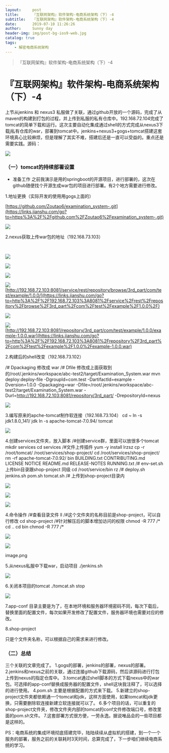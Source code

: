 ```yaml
---
layout:     post
title:      『互联网架构』软件架构-电商系统架构（下）-4
subtitle:   『互联网架构』软件架构-电商系统架构（下）-4
date:       2019-07-10 11:26:26
author:     Sunny day
header-img: img/post-bg-ios9-web.jpg
catalog: true
tags:
    - 解密电商系统架构
---
```


>『互联网架构』软件架构-电商系统架构（下）-4

# 『互联网架构』软件架构-电商系统架构（下）-4

上节从jenkins 和 nexus3 私服做了关联，通过github开放的一个源码，完成了从maven的构建到打包的过程，并上传到私服的私有仓库中。192.168.72.104完成了tomcat的简单下载和运行。这次主要自动化集成通过shell的方式完成从nexus3下载j私有仓库的war，部署到tomcat中。jenkins+nexus3+gogs+tomcat搭建这套环境真心比较麻烦，但是理解了其实不难，搭建后还是一直可以受益的。重点还是需要实践。源码：

![](https://imgconvert.csdnimg.cn/aHR0cHM6Ly91cGxvYWQtaW1hZ2VzLmppYW5zaHUuaW8vdXBsb2FkX2ltYWdlcy8xMTIyMzcxNS1mOTYxODk0ODM4MmQ3NzIyLnBuZz9pbWFnZU1vZ3IyL2F1dG8tb3JpZW50L3N0cmlwJTdDaW1hZ2VWaWV3Mi8yL3cvMTAwMC9mb3JtYXQvd2VicA?x-oss-process=image/format,png)

### （一）tomcat的持续部署设置

* 准备工作
之前我演示是用的springboot的开源项目，进行部署的，这次在github随便找个开源生成war包的项目进行部署。有2个地方需要进行修改。

1.地址更换（实际开发的使用用gogs上面的）

[https://github.com/Zoutao6/examination_system-.git](https://links.jianshu.com/go?to=https%3A%2F%2Fgithub.com%2FZoutao6%2Fexamination_system-.git)

![](https://imgconvert.csdnimg.cn/aHR0cHM6Ly91cGxvYWQtaW1hZ2VzLmppYW5zaHUuaW8vdXBsb2FkX2ltYWdlcy8xMTIyMzcxNS0wYmQwZmE0ZGZkMGQ2M2I1LnBuZz9pbWFnZU1vZ3IyL2F1dG8tb3JpZW50L3N0cmlwJTdDaW1hZ2VWaWV3Mi8yL3cvMTAwMC9mb3JtYXQvd2VicA?x-oss-process=image/format,png)

2.nexus获取上传war包的地址（192.168.73.103）

 

![](https://imgconvert.csdnimg.cn/aHR0cHM6Ly91cGxvYWQtaW1hZ2VzLmppYW5zaHUuaW8vdXBsb2FkX2ltYWdlcy8xMTIyMzcxNS1mNGE4YWI4NWJhMzY0NDdhLnBuZz9pbWFnZU1vZ3IyL2F1dG8tb3JpZW50L3N0cmlwJTdDaW1hZ2VWaWV3Mi8yL3cvMTAwMC9mb3JtYXQvd2VicA?x-oss-process=image/format,png)

![](https://imgconvert.csdnimg.cn/aHR0cHM6Ly91cGxvYWQtaW1hZ2VzLmppYW5zaHUuaW8vdXBsb2FkX2ltYWdlcy8xMTIyMzcxNS04MTliOGI0MjMxNDc2ZjIxLnBuZz9pbWFnZU1vZ3IyL2F1dG8tb3JpZW50L3N0cmlwJTdDaW1hZ2VWaWV3Mi8yL3cvMTAwMC9mb3JtYXQvd2VicA?x-oss-process=image/format,png)

![](https://imgconvert.csdnimg.cn/aHR0cHM6Ly91cGxvYWQtaW1hZ2VzLmppYW5zaHUuaW8vdXBsb2FkX2ltYWdlcy8xMTIyMzcxNS1jZTEzNTQwZTgzZGI2ZTYwLnBuZz9pbWFnZU1vZ3IyL2F1dG8tb3JpZW50L3N0cmlwJTdDaW1hZ2VWaWV3Mi8yL3cvMTAwMC9mb3JtYXQvd2VicA?x-oss-process=image/format,png)

![](https://imgconvert.csdnimg.cn/aHR0cHM6Ly91cGxvYWQtaW1hZ2VzLmppYW5zaHUuaW8vdXBsb2FkX2ltYWdlcy8xMTIyMzcxNS1kMjZlMmI5NWIwMjg1YmVlLnBuZz9pbWFnZU1vZ3IyL2F1dG8tb3JpZW50L3N0cmlwJTdDaW1hZ2VWaWV3Mi8yL3cvMTAwMC9mb3JtYXQvd2VicA?x-oss-process=image/format,png)
[http://192.168.72.103:8081/service/rest/repository/browse/3rd_part/com/test/example/1.0.0/](https://links.jianshu.com/go?to=http%3A%2F%2F192.168.72.103%3A8081%2Fservice%2Frest%2Frepository%2Fbrowse%2F3rd_part%2Fcom%2Ftest%2Fexample%2F1.0.0%2F)

![](https://imgconvert.csdnimg.cn/aHR0cHM6Ly91cGxvYWQtaW1hZ2VzLmppYW5zaHUuaW8vdXBsb2FkX2ltYWdlcy8xMTIyMzcxNS1kYTQ1YmE3MGU2OWJkZDY5LnBuZz9pbWFnZU1vZ3IyL2F1dG8tb3JpZW50L3N0cmlwJTdDaW1hZ2VWaWV3Mi8yL3cvMTAwMC9mb3JtYXQvd2VicA?x-oss-process=image/format,png)

![](https://imgconvert.csdnimg.cn/aHR0cHM6Ly91cGxvYWQtaW1hZ2VzLmppYW5zaHUuaW8vdXBsb2FkX2ltYWdlcy8xMTIyMzcxNS0yYWExMTdiY2E4MmI3Mjk2LnBuZz9pbWFnZU1vZ3IyL2F1dG8tb3JpZW50L3N0cmlwJTdDaW1hZ2VWaWV3Mi8yL3cvMTAwMC9mb3JtYXQvd2VicA?x-oss-process=image/format,png)
[http://192.168.72.103:8081/repository/3rd_part/com/test/example/1.0.0/example-1.0.0.war](https://links.jianshu.com/go?to=http%3A%2F%2F192.168.72.103%3A8081%2Frepository%2F3rd_part%2Fcom%2Ftest%2Fexample%2F1.0.0%2Fexample-1.0.0.war)

2.构建后的shell改变（192.168.73.102）

/# Dpackaging 修改成 war /# Dfile 修改成上面获取到的/root/.jenkins/workspace/abc-test2/target/Examination_System.war mvn deploy:deploy-file -DgroupId=com.test -DartifactId=example -Dversion=1.0.0 -Dpackaging=war -Dfile=/root/.jenkins/workspace/abc-test2/target/Examination_System.war -Durl=http://192.168.72.103:8081/repository/3rd_part/ -DrepositoryId=nexus

![](https://imgconvert.csdnimg.cn/aHR0cHM6Ly91cGxvYWQtaW1hZ2VzLmppYW5zaHUuaW8vdXBsb2FkX2ltYWdlcy8xMTIyMzcxNS0zNzFmYmVlNjhiOTAwYjRhLnBuZz9pbWFnZU1vZ3IyL2F1dG8tb3JpZW50L3N0cmlwJTdDaW1hZ2VWaWV3Mi8yL3cvMTAwMC9mb3JtYXQvd2VicA?x-oss-process=image/format,png)

3.编写原来的apche-tomcat制作软连接（192.168.73.104）
cd ~ ln -s jdk1.8.0_141/ jdk ln -s apache-tomcat-7.0.94/ tomcat

![](https://imgconvert.csdnimg.cn/aHR0cHM6Ly91cGxvYWQtaW1hZ2VzLmppYW5zaHUuaW8vdXBsb2FkX2ltYWdlcy8xMTIyMzcxNS0wYTc1MzI1ZDA1YzEwM2YzLnBuZz9pbWFnZU1vZ3IyL2F1dG8tb3JpZW50L3N0cmlwJTdDaW1hZ2VWaWV3Mi8yL3cvMTAwMC9mb3JtYXQvd2VicA?x-oss-process=image/format,png)

4.创建services文件夹，放入脚本
/#创建service群，里面可以放很多个tomcat mkdir services cd services /#文件上传插件 yum -y install lrzsz cp -r /root/tomcat/ /root/services/shop-project/ cd /root/services/shop-project/ rm -rf apache-tomcat-7.0.92/ bin BUILDING.txt CONTRIBUTING.md LICENSE NOTICE README.md RELEASE-NOTES RUNNING.txt /# env-set.sh上传bin目录跟shop-project 同级 cd /root/service/bin rz /# deploy.sh jenkins.sh pom.sh tomcat.sh /# 上传到shop-project目录内

![](https://imgconvert.csdnimg.cn/aHR0cHM6Ly91cGxvYWQtaW1hZ2VzLmppYW5zaHUuaW8vdXBsb2FkX2ltYWdlcy8xMTIyMzcxNS0wYTI0ZGZhYWM3N2I1YmFiLnBuZz9pbWFnZU1vZ3IyL2F1dG8tb3JpZW50L3N0cmlwJTdDaW1hZ2VWaWV3Mi8yL3cvMTAwMC9mb3JtYXQvd2VicA?x-oss-process=image/format,png)

![](https://imgconvert.csdnimg.cn/aHR0cHM6Ly91cGxvYWQtaW1hZ2VzLmppYW5zaHUuaW8vdXBsb2FkX2ltYWdlcy8xMTIyMzcxNS03MzFkZmZlMGJlMDg4NGU4LnBuZz9pbWFnZU1vZ3IyL2F1dG8tb3JpZW50L3N0cmlwJTdDaW1hZ2VWaWV3Mi8yL3cvNjI0L2Zvcm1hdC93ZWJw?x-oss-process=image/format,png)

![](https://imgconvert.csdnimg.cn/aHR0cHM6Ly91cGxvYWQtaW1hZ2VzLmppYW5zaHUuaW8vdXBsb2FkX2ltYWdlcy8xMTIyMzcxNS1lODYxYmRmMDY3ZDdkOTI0LnBuZz9pbWFnZU1vZ3IyL2F1dG8tb3JpZW50L3N0cmlwJTdDaW1hZ2VWaWV3Mi8yL3cvMTAwMC9mb3JtYXQvd2VicA?x-oss-process=image/format,png)

4.命令操作
/#查看目录文件 ll /#这个文件夹的名称目前是shop-project，可以自行修改 cd shop-project /#针对解压后的脚本增加访问的权限 chmod -R 777 /* cd .. cd bin chmod -R 777 /*

![](https://imgconvert.csdnimg.cn/aHR0cHM6Ly91cGxvYWQtaW1hZ2VzLmppYW5zaHUuaW8vdXBsb2FkX2ltYWdlcy8xMTIyMzcxNS01OWY5MDkyZDkyN2QzZWRjLnBuZz9pbWFnZU1vZ3IyL2F1dG8tb3JpZW50L3N0cmlwJTdDaW1hZ2VWaWV3Mi8yL3cvMTAwMC9mb3JtYXQvd2VicA?x-oss-process=image/format,png)

![](https://imgconvert.csdnimg.cn/aHR0cHM6Ly91cGxvYWQtaW1hZ2VzLmppYW5zaHUuaW8vdXBsb2FkX2ltYWdlcy8xMTIyMzcxNS1jNDhjOTJhZTBhNGI3NjZkLnBuZz9pbWFnZU1vZ3IyL2F1dG8tb3JpZW50L3N0cmlwJTdDaW1hZ2VWaWV3Mi8yL3cvOTMxL2Zvcm1hdC93ZWJw?x-oss-process=image/format,png)

image.png

5.从nexus私服中下载war，启动项目
./jenkins.sh

![](https://imgconvert.csdnimg.cn/aHR0cHM6Ly91cGxvYWQtaW1hZ2VzLmppYW5zaHUuaW8vdXBsb2FkX2ltYWdlcy8xMTIyMzcxNS05MWZkOTJkZWYwOTJiZTc3LnBuZz9pbWFnZU1vZ3IyL2F1dG8tb3JpZW50L3N0cmlwJTdDaW1hZ2VWaWV3Mi8yL3cvMTAwMC9mb3JtYXQvd2VicA?x-oss-process=image/format,png)

6.关闭本项目的tomcat
./tomcat.sh stop

![](https://imgconvert.csdnimg.cn/aHR0cHM6Ly91cGxvYWQtaW1hZ2VzLmppYW5zaHUuaW8vdXBsb2FkX2ltYWdlcy8xMTIyMzcxNS1kZTVhOTNjNmJkYmNlOTM4LnBuZz9pbWFnZU1vZ3IyL2F1dG8tb3JpZW50L3N0cmlwJTdDaW1hZ2VWaWV3Mi8yL3cvOTM4L2Zvcm1hdC93ZWJw?x-oss-process=image/format,png)

7.app-conf
目录主要是为了，在本地环境和服务器环境密码不同，每次下载后，替换里面的配置文件，每次如果开发修改了配置文件，服务器环境也需要对应的修改。

8.shop-project

只是个文件夹名称，可以根据自己的需求来进行修改。

### （二）总结

三个关联的文章完成了。
1.gogs的部署，jenkins的部署，nexus的部署。
2.jenkins和nexus之前的关联，通过连接github下载源码，然后讲源码进行打包上传到nexus的指定仓库中。
3.tomcat通过shell脚本的方式下载nexus中的war包。可选择的app-conf替换成服务器的配置文件，shell这块我注释了，可以选择的进行使用。
4.pom.sh 主要是根据配置的方式来下载。
5.新建立的shop-project文件夹都依赖通一个tomcat和jdk，这样方面使用，如果tomcat和jdk更换，只需要删除软连接新建立软连接就可以了。
6.多个项目的话，可以重复的shop-project文件夹，修改文件夹内部的tomcat的conf文件修改端口号，修改里面的pom.sh文件。
7.这套部署方式很方便，一劳永逸。据说唯品会的一些项目都是这样的。

PS：电商系统的集成环境彻底搭建完毕，陆陆续续从虚拟机的搭建，到一个一个服务的部署，服务之前的关联耗时3天时间，总算完成了，下一步咱们继续电商系统的学习。



